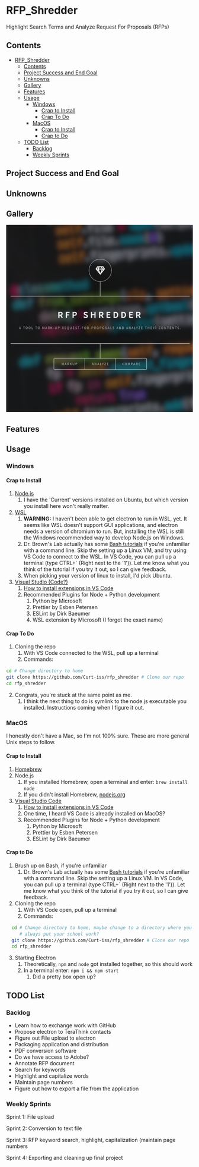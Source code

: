 RFP_Shredder
===============================================================================
Highlight Search Terms and Analyze Request For Proposals (RFPs)

Contents
-------------------------------------------------------------------------------
- [RFP_Shredder](#rfp_shredder)
  - [Contents](#contents)
  - [Project Success and End Goal](#project-success-and-end-goal)
  - [Unknowns](#unknowns)
  - [Gallery](#gallery)
  - [Features](#features)
  - [Usage](#usage)
    - [Windows](#windows)
      - [Crap to Install](#crap-to-install)
      - [Crap To Do](#crap-to-do)
    - [MacOS](#macos)
      - [Crap to Install](#crap-to-install-1)
      - [Crap to Do](#crap-to-do-1)
  - [TODO List](#todo-list)
    - [Backlog](#backlog)
    - [Weekly Sprints](#weekly-sprints)


Project Success and End Goal
-------------------------------------------------------------------------------


Unknowns
-------------------------------------------------------------------------------


Gallery
-------------------------------------------------------------------------------

![Application's Home Page](./images/Screenshot_Main_Page.png)


Features
-------------------------------------------------------------------------------

Usage
-------------------------------------------------------------------------------

### Windows

#### Crap to Install

1. [Node.js](https://nodejs.org/en/download/)
   1. I have the 'Current' versions installed on Ubuntu, but which version you install here won't really matter.
2. [WSL](https://docs.microsoft.com/en-us/windows/wsl/install-win10)
   1. __WARNING:__ I haven't been able to get electron to run in WSL, yet. It seems like WSL doesn't support GUI applications, and electron needs a version of chromium to run. But, installing the WSL is still the Windows recommended way to develop Node.js on Windows.
   2. Dr. Brown's Lab actually has some [Bash tutorials](https://docs.google.com/document/d/1RamTOnZqMghshHrruyBtOo_gDqxQ8DrCzV1SlGbCDJQ/edit) if you're unfamiliar with a command line. Skip the setting up a Linux VM, and try using VS Code to connect to the WSL. In VS Code, you can pull up a terminal (type CTRL+` (Right next to the '1')). Let me know what you think of the tutorial if you try it out, so I can give feedback.
   3.  When picking your version of linux to install, I'd pick Ubuntu.
3. [Visual Studio (Code?)](https://code.visualstudio.com/Download)
   1. [How to install extensions in VS Code](https://code.visualstudio.com/docs/editor/extension-gallery)
   2. Recommended Plugins for Node + Python development
      1. Python by Microsoft
      2. Prettier by Esben Petersen
      3. ESLint by Dirk Baeumer
      4. WSL extension by Microsoft (I forgot the exact name)

#### Crap To Do

1. Cloning the repo 
   1. With VS Code connected to the WSL, pull up a terminal
   2. Commands:
```bash
cd # Change directory to home
git clone https://github.com/Curt-iss/rfp_shredder # Clone our repo
cd rfp_shredder
```
2. Congrats, you're stuck at the same point as me.
   1. I think the next thing to do is symlink to the node.js executable you installed. Instructions coming when I figure it out.


### MacOS

I honestly don't have a Mac, so I'm not 100% sure. These are more general Unix steps to follow.

#### Crap to Install

1. [Homebrew](https://brew.sh/)
2.  Node.js 
    1.  If you installed Homebrew, open a terminal and enter: `brew install node`
    2. If you didn't install Homebrew, [nodejs.org](https://nodejs.org/en/download/) 
3. [Visual Studio Code](https://code.visualstudio.com/Download)
   1. [How to install extensions in VS Code](https://code.visualstudio.com/docs/editor/extension-gallery)
   2. One time, I heard VS Code is already installed on MacOS?
   3. Recommended Plugins for Node + Python development
      1. Python by Microsoft
      2. Prettier by Esben Petersen
      3. ESLint by Dirk Baeumer

#### Crap to Do

1.  Brush up on Bash, if you're unfamiliar
    1.  Dr. Brown's Lab actually has some [Bash tutorials](https://docs.google.com/document/d/1RamTOnZqMghshHrruyBtOo_gDqxQ8DrCzV1SlGbCDJQ/edit) if you're unfamiliar with a command line. Skip the setting up a Linux VM. In VS Code, you can pull up a terminal (type CTRL+` (Right next to the '1')). Let me know what you think of the tutorial if you try it out, so I can give feedback.
2. Cloning the repo 
   1. With VS Code open, pull up a terminal
   2. Commands:
```bash
  cd # Change directory to home, maybe change to a directory where you 
     # always put your school work?
  git clone https://github.com/Curt-iss/rfp_shredder # Clone our repo
  cd rfp_shredder
```
3. Starting Electron
   1. Theoretically, `npm` and `node` got installed together, so this should work
   2. In a terminal enter: `npm i && npm start`
      1. Did a pretty box open up?

TODO List
-------------------------------------------------------------------------------

### Backlog

- Learn how to exchange work with GitHub
- Propose electron to TeraThink contacts
- Figure out File upload to electron
- Packaging application and distribution 
- PDF conversion software
- Do we have access to Adobe?
- Annotate RFP document
- Search for keywords
- Highlight and capitalize words
- Maintain page numbers
- Figure out how to export a file from the application


### Weekly Sprints

Sprint 1: File upload 

Sprint 2: Conversion to text file

Sprint 3: RFP keyword search, highlight, capitalization (maintain page numbers

Sprint 4: Exporting and cleaning up final project
